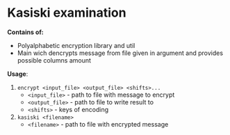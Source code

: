 # Kasiski examination
 
**Contains of:**
* Polyalphabetic encryption library and util
* Main wich dencrypts message from file given in argument and provides possible columns amount
 
**Usage**:
1. `encrypt <input_file> <output_file> <shifts>...`
    * `<input_file>` - path to file with message to encrypt
    * `<output_file>` - path to file to write result to
    * `<shifts>` - keys of encoding
2. `kasiski <filename>`
    * `<filename>` - path to file with encrypted message
